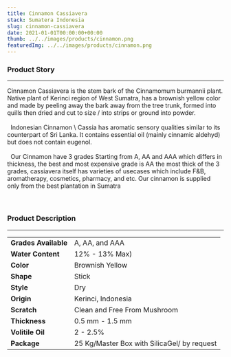 ```yaml
---
title: Cinnamon Cassiavera
stack: Sumatera Indonesia
slug: cinnamon-cassiavera
date: 2021-01-01T00:00:00+00:00
thumb: ../../images/products/cinnamon.png
featuredImg: ../../images/products/cinnamon.png
---
```


### Product Story

---

Cinnamon Cassiavera is the stem bark of the Cinnamomum burmannii plant. Native plant of Kerinci region of West Sumatra, has a brownish yellow color and made by peeling away the bark away from the tree trunk, formed into quills then dried and cut to size / into strips or ground into powder.
\
&nbsp;
\
&nbsp;
Indonesian Cinnamon \ Cassia has aromatic sensory qualities similar to its counterpart of Sri Lanka. It contains essential oil (mainly cinnamic aldehyd) but does not contain eugenol.
\
&nbsp;
\
&nbsp;
Our Cinnamon have 3 grades Starting from A, AA and AAA which differs in thickness, the best and most expensive grade is AA the most thick of the 3 grades, cassiavera itself has varieties of usecases which include F&B, aromatherapy, cosmetics, pharmacy, and etc. Our cinnamon is supplied only from the best plantation in Sumatra
\
&nbsp;
\
&nbsp;

### Product Description

---

|                      |                                             |
| :------------------- | :------------------------------------------ |
| **Grades Available** | A, AA, and AAA                              |
| **Water Content**    | 12% - 13% Max)                              |
| **Color**            | Brownish Yellow                             |
| **Shape**            | Stick                                       |
| **Style**            | Dry                                         |
| **Origin**           | Kerinci, Indonesia                          |
| **Scratch**          | Clean and Free From Mushroom                |
| **Thickness**        | 0.5 mm - 1.5 mm                             |
| **Volitile Oil**     | 2 - 2.5%                                    |
| **Package**          | 25 Kg/Master Box with SilicaGel/ by request |
